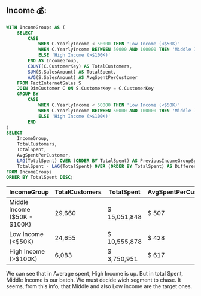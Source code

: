 ## Income 💰:

```sql
WITH IncomeGroups AS (
    SELECT 
        CASE 
            WHEN C.YearlyIncome < 50000 THEN 'Low Income (<$50K)'
            WHEN C.YearlyIncome BETWEEN 50000 AND 100000 THEN 'Middle Income ($50K - $100K)'
            ELSE 'High Income (>$100K)'
        END AS IncomeGroup,
        COUNT(C.CustomerKey) AS TotalCustomers,
        SUM(S.SalesAmount) AS TotalSpent,
        AVG(S.SalesAmount) AS AvgSpentPerCustomer
    FROM FactInternetSales S
    JOIN DimCustomer C ON S.CustomerKey = C.CustomerKey
    GROUP BY 
        CASE 
            WHEN C.YearlyIncome < 50000 THEN 'Low Income (<$50K)'
            WHEN C.YearlyIncome BETWEEN 50000 AND 100000 THEN 'Middle Income ($50K - $100K)'
            ELSE 'High Income (>$100K)'
        END
)
SELECT 
    IncomeGroup,
    TotalCustomers,
    TotalSpent,
    AvgSpentPerCustomer,
    LAG(TotalSpent) OVER (ORDER BY TotalSpent) AS PreviousIncomeGroupSpent,
    TotalSpent - LAG(TotalSpent) OVER (ORDER BY TotalSpent) AS DifferenceFromPrevious
FROM IncomeGroups
ORDER BY TotalSpent DESC;
```
| IncomeGroup                  | TotalCustomers                                     | TotalSpent             | AvgSpentPerCustomer      | PreviousIncomeGroupSpent | DifferenceFromPrevious |
|------------------------------|----------------------------------------------------|------------------------|--------------------------|--------------------------|------------------------|
| Middle Income ($50K - $100K) |                                           29,660   |  $        15,051,848   |  $                  507  |  $      10,555,878       |  $       4,495,970     |
| Low Income (<$50K)           |                                           24,655   |  $        10,555,878   |  $                  428  |  $        3,750,951      |  $       6,804,927     |
| High Income (>$100K)         |                                             6,083  |  $          3,750,951  |  $                  617  |  NULL                    |  NULL                  |

We can see that in Average spent, High Income is up. But in total Spent, Middle Income is our batch.
We must decide wich segment to chase. It seems, from this info, that Middle and also Low income are the target ones. 
